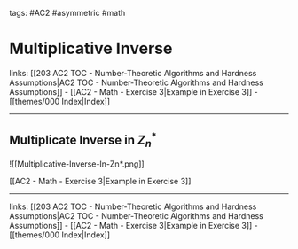 tags: #AC2 #asymmetric #math 

# Multiplicative Inverse

links:  [[203 AC2 TOC - Number-Theoretic Algorithms and Hardness Assumptions|AC2 TOC - Number-Theoretic Algorithms and Hardness Assumptions]] - [[AC2 - Math - Exercise 3|Example in Exercise 3]] - [[themes/000 Index|Index]]

---

## Multiplicate Inverse in $Z_n^*$

![[Multiplicative-Inverse-In-Zn*.png]]

[[AC2 - Math - Exercise 3|Example in Exercise 3]]

---

links:  [[203 AC2 TOC - Number-Theoretic Algorithms and Hardness Assumptions|AC2 TOC - Number-Theoretic Algorithms and Hardness Assumptions]] - [[AC2 - Math - Exercise 3|Example in Exercise 3]] - [[themes/000 Index|Index]]